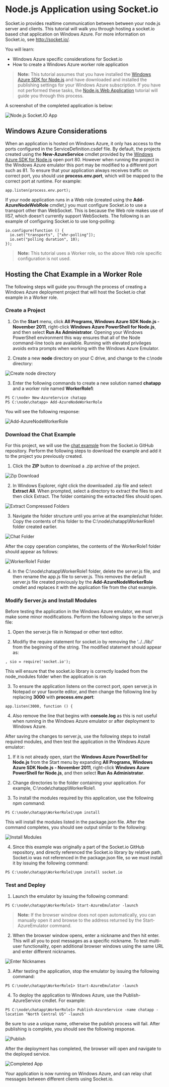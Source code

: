 # Node.js Application using Socket.io
 
Socket.io provides realtime communication between between your node.js server and clients. This tutorial will walk you through hosting a socket.io based chat application on Windows Azure. For more information on Socket.io, see http://socket.io/.
 
You will learn:
 * Windows Azure specific considerations for Socket.io
 * How to create a Windows Azure worker role application
 
> **Note:** This tutorial assumes that you have installed the [Windows Azure SDK for Node.js](https://www.windowsazure.com/en-us/develop/nodejs/) and have downloaded and installed the publishing settings for your Windows Azure subscription. If you have not performed these tasks, the [Node.js Web Application](https://www.windowsazure.com/en-us/develop/nodejs/tutorials/getting-started/) tutorial will guide you through this process.
 
A screenshot of the completed application is below:
 
![Node.js Socket.IO App](./images/dev-nodejs-socketio-10.png)

## Windows Azure Considerations
 
When an application is hosted on Windows Azure, it only has access to the ports configured in the ServiceDefinition.csdef file. By default, the projects created using the **New-AzureService** cmdlet provided by the [Windows Azure SDK for Node.js](https://www.windowsazure.com/en-us/develop/nodejs/) open port 80. However when running the project in the Windows Azure emulator this port may be modified to a different port such as 81. To ensure that your application always receives traffic on correct port, you should use **process.env.port**, which will be mapped to the correct port at runtime. For example:

```
app.listen(process.env.port);
```

If your node application runs in a Web role (created using the **Add-AzureNodeWebRole** cmdlet,) you must configure Socket.io to use a transport other than WebSocket. This is because the Web role makes use of IIS7, which doesn’t currently support WebSockets. The following is an example of configuring Socket.io to use long-polling:

```
io.configure(function () {
  io.set("transports", ["xhr-polling"]);
  io.set("polling duration", 10);
}); 
```

> **Note:** This tutorial uses a Worker role, so the above Web role specific configuration is not used.
 
## Hosting the Chat Example in a Worker Role
 
The following steps will guide you through the process of creating a Windows Azure deployment project that will host the Socket.io chat example in a Worker role.
 
### Create a Project
1. On the **Start** menu, click __All Programs, Windows Azure SDK Node.js - November 2011__, right-click **Windows Azure PowerShell for Node.js**, and then select **Run As Administrator**. Opening your Windows PowerShell environment this way ensures that all of the Node command-line tools are available. Running with elevated privileges avoids extra prompts when working with the Windows Azure Emulator.
 
2. Create a new **node** directory on your C drive, and change to the c:\node directory:
 
![Create node directory](images/dev-nodejs-getting-started-6.png)

3. Enter the following commands to create a new solution named **chatapp** and a worker role named **WorkerRole1**:

```
PS C:\node> New-AzureService chatapp
PS C:\node\chatapp> Add-AzureNodeWorkerRole
```

You will see the following response:

![Add-AzureNodeWorkerRole](images/dev-nodejs-socketio-1.png)

### Download the Chat Example
 
For this project, we will use the [chat example](https://github.com/LearnBoost/socket.io/tree/master/examples/chat) from the Socket.io GitHub repository. Perform the following steps to download the example and add it to the project you previously created.

1. Click the **ZIP** button to download a .zip archive of the project.

![Zip Download](images/dev-nodejs-socketio-2.png)

2. In Windows Explorer, right click the downloaded .zip file and select **Extract All**. When prompted, select a directory to extract the files to and then click Extract. The folder containing the extracted files should open.

![Extract Compressed Folders](imagess/dev-nodejs-socketio-3.png)
 
3. Navigate the folder structure until you arrive at the examples\chat folder. Copy the contents of this folder to the C:\node\chatapp\WorkerRole1 folder created earlier.

![Chat Folder](images/dev-nodejs-socketio-4.png)

After the copy operation completes, the contents of the WorkerRole1 folder should appear as follows:

![WorkerRole1 Folder](images/dev-nodejs-socketio-5.png)
 
4. In the C:\node\chatapp\WorkerRole1 folder, delete the server.js file, and then rename the app.js file to server.js. This removes the default server.js file created previously by the **Add-AzureNodeWorkerRole** cmdlet and replaces it with the application file from the chat example.
 
### Modify Server.js and Install Modules
 
Before testing the application in the Windows Azure emulator, we must make some minor modifications. Perform the following steps to the server.js file:

1. Open the server.js file in Notepad or other text editor.
 
2. Modifiy the require statement for socket.io by removing the ‘../../lib/’ from the beginning of the string. The modified statement should appear as:

``` 
, sio = require('socket.io'); 
```

This will ensure that the socket.io library is correctly loaded from the node_modules folder when the application is ran
 
3. To ensure the application listens on the correct port, open server.js in Notepad or your favorite editor, and then change the following line by replacing **3000** with **process.env.port**:

```
app.listen(3000, function () { 
```

4. Also remove the line that begins with **console.log** as this is not useful when running in the Windows Azure emulator or after deployment to Windows Azure.
 

After saving the changes to server.js, use the following steps to install required modules, and then test the application in the Windows Azure emulator:

1. If it is not already open, start the **Windows Azure PowerShell for Node.js** from the Start menu by expanding **All Programs, Windows Azure SDK Node.js - November 2011**, right-click **Windows Azure PowerShell for Node.js**, and then select **Run As Administrator**.
 
2. Change directories to the folder containing your application. For example, C:\node\chatapp\WorkerRole1.
 
3. To install the modules required by this application, use the following npm command:

```
PS C:\node\chatapp\WorkerRole1\npm install
```

This will install the modules listed in the package.json file. After the command completes, you should see output similar to the following:

![Install Modules](images/dev-nodejs-socketio-7.png)
 
4. Since this example was originally a part of the Socket.io GitHub repository, and directly referenced the Socket.io library by relative path, Socket.io was not referenced in the package.json file, so we must install it by issuing the following command:

```
PS C:\node\chatapp\WorkerRole1\npm install socket.io 
```

### Test and Deploy

1. Launch the emulator by issuing the following command:

```
PS C:\node\chatapp\WorkerRole1> Start-AzureEmulator -launch
```

> **Note:** If the browser window does not open automatically, you can manually open it and browse to the address returned by the Start-AzureEmulator command.
 
2. When the browser window opens, enter a nickname and then hit enter. This will all you to post messages as a specific nickname. To test multi-user functionality, open additional browser windows using the same URL and enter different nicknames.

![Enter Nicknames](images/dev-nodejs-socketio-8.png)
 
3. After testing the application, stop the emulator by issuing the following command:

```
PS C:\node\chatapp\WorkerRole1> Start-AzureEmulator -launch
```

4. To deploy the application to Windows Azure, use the Publish-AzureService cmdlet. For example:

```
PS C:\node\chatapp\WorkerRole1> Publish-AzureService -name chatapp -location "North Central US" -launch
```

Be sure to use a unique name, otherwise the publish process will fail. After publishing is complete, you should see the following response.

![Publish](images/dev-nodejs-socketio-9.png)

After the deployment has completed, the browser will open and navigate to the deployed service.

![Completed App](images/dev-nodejs-socketio-10.png)

Your application is now running on Windows Azure, and can relay chat messages between different clients using Socket.io.
